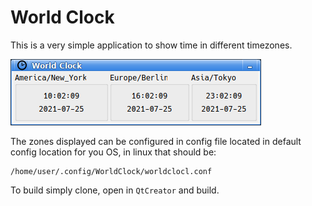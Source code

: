 # World Clock

This is a very simple application to show time in different timezones.

![World Clock](/images/worldclock.png?raw=true)

The zones displayed can be configured in config file located in default config location for you OS, in linux that should be:
```
/home/user/.config/WorldClock/worldclocl.conf
```

To build simply clone, open in `QtCreator` and build.
